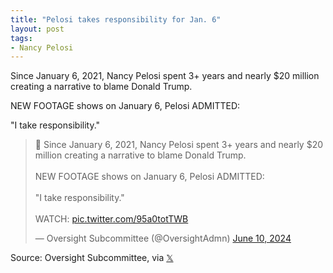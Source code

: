 ```yaml
---
title: "Pelosi takes responsibility for Jan. 6"
layout: post
tags:
- Nancy Pelosi
---
```


Since January 6, 2021, Nancy Pelosi spent 3+ years and nearly $20 million creating a narrative to blame Donald Trump.

NEW FOOTAGE shows on January 6, Pelosi ADMITTED:

"I take responsibility."

<blockquote class="twitter-tweet"><p lang="en" dir="ltr">🚨 Since January 6, 2021, Nancy Pelosi spent 3+ years and nearly $20 million creating a narrative to blame Donald Trump.<br /><br />NEW FOOTAGE shows on January 6, Pelosi ADMITTED:<br /><br />&quot;I take responsibility.&quot;<br /><br />WATCH: <a href="https://t.co/95a0totTWB">pic.twitter.com/95a0totTWB</a></p>&mdash; Oversight Subcommittee (@OversightAdmn) <a href="https://twitter.com/OversightAdmn/status/1800207258514575730?ref_src=twsrc%5Etfw">June 10, 2024</a></blockquote> <script async src="https://platform.twitter.com/widgets.js" charset="utf-8"></script>

Source: Oversight Subcommittee, via [𝕏](https://x.com)
